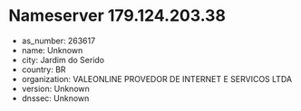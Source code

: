 # Nameserver 179.124.203.38

* as_number: 263617
* name: Unknown
* city: Jardim do Serido
* country: BR
* organization: VALEONLINE PROVEDOR DE INTERNET E SERVICOS LTDA
* version: Unknown
* dnssec: Unknown
